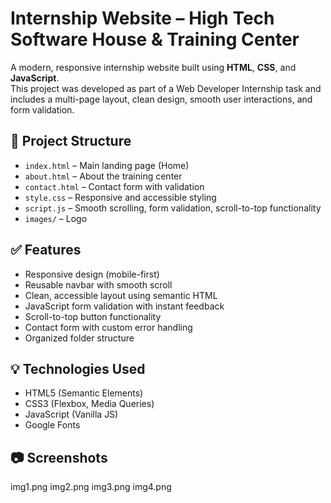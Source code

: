 # Internship Website – High Tech Software House & Training Center

A modern, responsive internship website built using **HTML**, **CSS**, and **JavaScript**.  
This project was developed as part of a Web Developer Internship task and includes a multi-page layout, clean design, smooth user interactions, and form validation.

## 📁 Project Structure

- `index.html` – Main landing page (Home)
- `about.html` – About the training center
- `contact.html` – Contact form with validation
- `style.css` – Responsive and accessible styling
- `script.js` – Smooth scrolling, form validation, scroll-to-top functionality
- `images/` – Logo

## ✅ Features

- Responsive design (mobile-first)
- Reusable navbar with smooth scroll
- Clean, accessible layout using semantic HTML
- JavaScript form validation with instant feedback
- Scroll-to-top button functionality
- Contact form with custom error handling
- Organized folder structure

## 💡 Technologies Used

- HTML5 (Semantic Elements)
- CSS3 (Flexbox, Media Queries)
- JavaScript (Vanilla JS)
- Google Fonts

## 📷 Screenshots

img1.png
img2.png
img3.png
img4.png
